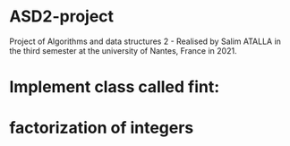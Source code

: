 # ASD2-project
Project of Algorithms and data structures 2 - Realised by Salim ATALLA in the third semester at the university of Nantes, France in 2021.

# Implement class called fint:
# factorization of integers
